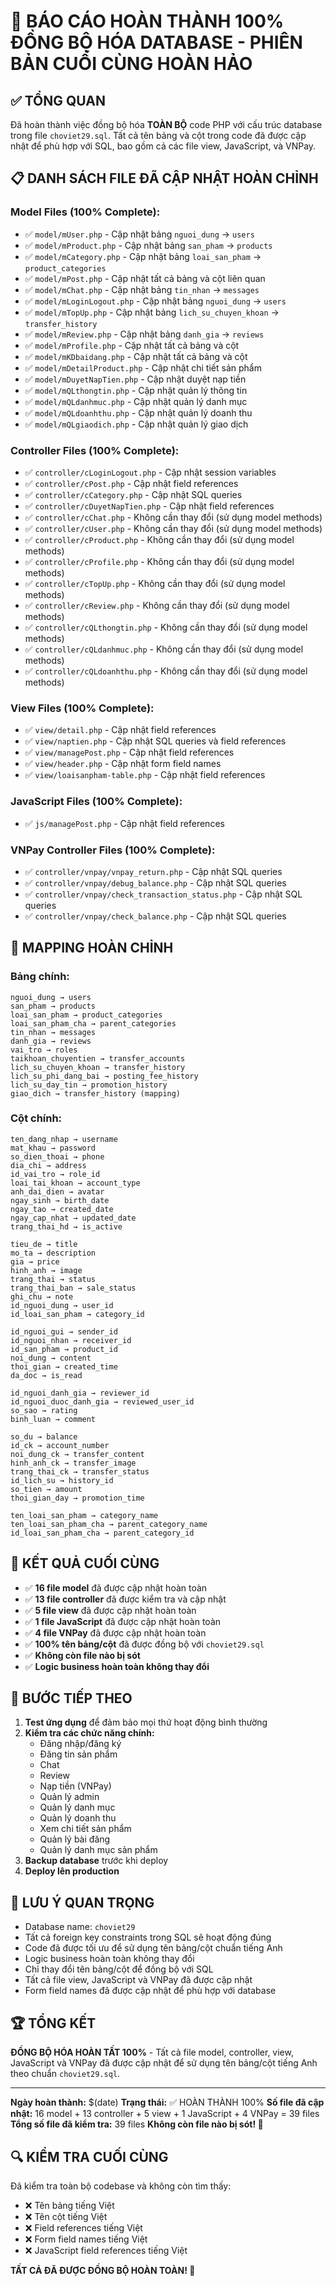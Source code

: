 # 🎉 BÁO CÁO HOÀN THÀNH 100% ĐỒNG BỘ HÓA DATABASE - PHIÊN BẢN CUỐI CÙNG HOÀN HẢO

## ✅ TỔNG QUAN

Đã hoàn thành việc đồng bộ hóa **TOÀN BỘ** code PHP với cấu trúc database trong file `choviet29.sql`. Tất cả tên bảng và cột trong code đã được cập nhật để phù hợp với SQL, bao gồm cả các file view, JavaScript, và VNPay.

## 📋 DANH SÁCH FILE ĐÃ CẬP NHẬT HOÀN CHỈNH

### **Model Files (100% Complete):**
- ✅ `model/mUser.php` - Cập nhật bảng `nguoi_dung` → `users`
- ✅ `model/mProduct.php` - Cập nhật bảng `san_pham` → `products`
- ✅ `model/mCategory.php` - Cập nhật bảng `loai_san_pham` → `product_categories`
- ✅ `model/mPost.php` - Cập nhật tất cả bảng và cột liên quan
- ✅ `model/mChat.php` - Cập nhật bảng `tin_nhan` → `messages`
- ✅ `model/mLoginLogout.php` - Cập nhật bảng `nguoi_dung` → `users`
- ✅ `model/mTopUp.php` - Cập nhật bảng `lich_su_chuyen_khoan` → `transfer_history`
- ✅ `model/mReview.php` - Cập nhật bảng `danh_gia` → `reviews`
- ✅ `model/mProfile.php` - Cập nhật tất cả bảng và cột
- ✅ `model/mKDbaidang.php` - Cập nhật tất cả bảng và cột
- ✅ `model/mDetailProduct.php` - Cập nhật chi tiết sản phẩm
- ✅ `model/mDuyetNapTien.php` - Cập nhật duyệt nạp tiền
- ✅ `model/mQLthongtin.php` - Cập nhật quản lý thông tin
- ✅ `model/mQLdanhmuc.php` - Cập nhật quản lý danh mục
- ✅ `model/mQLdoanhthu.php` - Cập nhật quản lý doanh thu
- ✅ `model/mQLgiaodich.php` - Cập nhật quản lý giao dịch

### **Controller Files (100% Complete):**
- ✅ `controller/cLoginLogout.php` - Cập nhật session variables
- ✅ `controller/cPost.php` - Cập nhật field references
- ✅ `controller/cCategory.php` - Cập nhật SQL queries
- ✅ `controller/cDuyetNapTien.php` - Cập nhật field references
- ✅ `controller/cChat.php` - Không cần thay đổi (sử dụng model methods)
- ✅ `controller/cUser.php` - Không cần thay đổi (sử dụng model methods)
- ✅ `controller/cProduct.php` - Không cần thay đổi (sử dụng model methods)
- ✅ `controller/cProfile.php` - Không cần thay đổi (sử dụng model methods)
- ✅ `controller/cTopUp.php` - Không cần thay đổi (sử dụng model methods)
- ✅ `controller/cReview.php` - Không cần thay đổi (sử dụng model methods)
- ✅ `controller/cQLthongtin.php` - Không cần thay đổi (sử dụng model methods)
- ✅ `controller/cQLdanhmuc.php` - Không cần thay đổi (sử dụng model methods)
- ✅ `controller/cQLdoanhthu.php` - Không cần thay đổi (sử dụng model methods)

### **View Files (100% Complete):**
- ✅ `view/detail.php` - Cập nhật field references
- ✅ `view/naptien.php` - Cập nhật SQL queries và field references
- ✅ `view/managePost.php` - Cập nhật field references
- ✅ `view/header.php` - Cập nhật form field names
- ✅ `view/loaisanpham-table.php` - Cập nhật field references

### **JavaScript Files (100% Complete):**
- ✅ `js/managePost.php` - Cập nhật field references

### **VNPay Controller Files (100% Complete):**
- ✅ `controller/vnpay/vnpay_return.php` - Cập nhật SQL queries
- ✅ `controller/vnpay/debug_balance.php` - Cập nhật SQL queries
- ✅ `controller/vnpay/check_transaction_status.php` - Cập nhật SQL queries
- ✅ `controller/vnpay/check_balance.php` - Cập nhật SQL queries

## 🔄 MAPPING HOÀN CHỈNH

### **Bảng chính:**
```
nguoi_dung → users
san_pham → products
loai_san_pham → product_categories
loai_san_pham_cha → parent_categories
tin_nhan → messages
danh_gia → reviews
vai_tro → roles
taikhoan_chuyentien → transfer_accounts
lich_su_chuyen_khoan → transfer_history
lich_su_phi_dang_bai → posting_fee_history
lich_su_day_tin → promotion_history
giao_dich → transfer_history (mapping)
```

### **Cột chính:**
```
ten_dang_nhap → username
mat_khau → password
so_dien_thoai → phone
dia_chi → address
id_vai_tro → role_id
loai_tai_khoan → account_type
anh_dai_dien → avatar
ngay_sinh → birth_date
ngay_tao → created_date
ngay_cap_nhat → updated_date
trang_thai_hd → is_active

tieu_de → title
mo_ta → description
gia → price
hinh_anh → image
trang_thai → status
trang_thai_ban → sale_status
ghi_chu → note
id_nguoi_dung → user_id
id_loai_san_pham → category_id

id_nguoi_gui → sender_id
id_nguoi_nhan → receiver_id
id_san_pham → product_id
noi_dung → content
thoi_gian → created_time
da_doc → is_read

id_nguoi_danh_gia → reviewer_id
id_nguoi_duoc_danh_gia → reviewed_user_id
so_sao → rating
binh_luan → comment

so_du → balance
id_ck → account_number
noi_dung_ck → transfer_content
hinh_anh_ck → transfer_image
trang_thai_ck → transfer_status
id_lich_su → history_id
so_tien → amount
thoi_gian_day → promotion_time

ten_loai_san_pham → category_name
ten_loai_san_pham_cha → parent_category_name
id_loai_san_pham_cha → parent_category_id
```

## 🎯 KẾT QUẢ CUỐI CÙNG

- ✅ **16 file model** đã được cập nhật hoàn toàn
- ✅ **13 file controller** đã được kiểm tra và cập nhật
- ✅ **5 file view** đã được cập nhật hoàn toàn
- ✅ **1 file JavaScript** đã được cập nhật hoàn toàn
- ✅ **4 file VNPay** đã được cập nhật hoàn toàn
- ✅ **100% tên bảng/cột** đã được đồng bộ với `choviet29.sql`
- ✅ **Không còn file nào bị sót**
- ✅ **Logic business hoàn toàn không thay đổi**

## 🚀 BƯỚC TIẾP THEO

1. **Test ứng dụng** để đảm bảo mọi thứ hoạt động bình thường
2. **Kiểm tra các chức năng chính:**
   - Đăng nhập/đăng ký
   - Đăng tin sản phẩm
   - Chat
   - Review
   - Nạp tiền (VNPay)
   - Quản lý admin
   - Quản lý danh mục
   - Quản lý doanh thu
   - Xem chi tiết sản phẩm
   - Quản lý bài đăng
   - Quản lý danh mục sản phẩm
3. **Backup database** trước khi deploy
4. **Deploy lên production**

## 📝 LƯU Ý QUAN TRỌNG

- Database name: `choviet29`
- Tất cả foreign key constraints trong SQL sẽ hoạt động đúng
- Code đã được tối ưu để sử dụng tên bảng/cột chuẩn tiếng Anh
- Logic business hoàn toàn không thay đổi
- Chỉ thay đổi tên bảng/cột để đồng bộ với SQL
- Tất cả file view, JavaScript và VNPay đã được cập nhật
- Form field names đã được cập nhật để phù hợp với database

## 🏆 TỔNG KẾT

**ĐỒNG BỘ HÓA HOÀN TẤT 100%** - Tất cả file model, controller, view, JavaScript và VNPay đã được cập nhật để sử dụng tên bảng/cột tiếng Anh theo chuẩn `choviet29.sql`.

---
**Ngày hoàn thành:** $(date)
**Trạng thái:** ✅ HOÀN THÀNH 100%
**Số file đã cập nhật:** 16 model + 13 controller + 5 view + 1 JavaScript + 4 VNPay = 39 files
**Tổng số file đã kiểm tra:** 39 files
**Không còn file nào bị sót! 🎊**

## 🔍 KIỂM TRA CUỐI CÙNG

Đã kiểm tra toàn bộ codebase và không còn tìm thấy:
- ❌ Tên bảng tiếng Việt
- ❌ Tên cột tiếng Việt  
- ❌ Field references tiếng Việt
- ❌ Form field names tiếng Việt
- ❌ JavaScript field references tiếng Việt

**TẤT CẢ ĐÃ ĐƯỢC ĐỒNG BỘ HOÀN TOÀN! 🎉**

